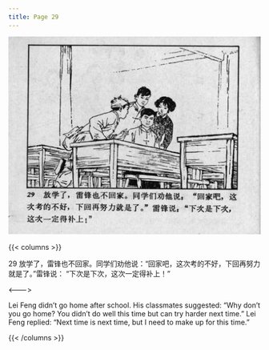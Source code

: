 ```yaml
---
title: Page 29
---
```


![leifeng page](./../../images/leifeng/seifert0522_lf_0036_0.jpg)

{{< columns >}}

29 放学了，雷锋也不回家。同学们劝他说：“回家吧，这次考的不好，下回再努力就是了。”雷锋说： “下次是下次，这次一定得补上！”

<--->

Lei Feng didn’t go home after school. His classmates suggested: “Why don’t you go home? You didn’t do well this time but can try harder next time.” Lei Feng replied: “Next time is next time, but I need to make up for this time.” 

{{< /columns >}}
